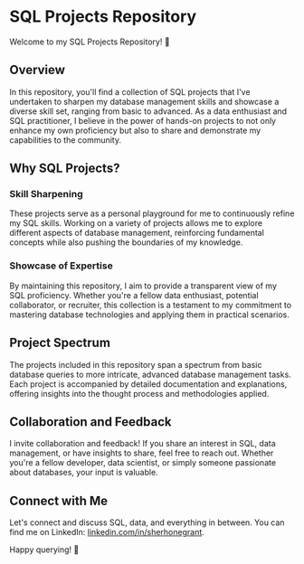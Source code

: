 # SQL Projects Repository

Welcome to my SQL Projects Repository! 👋

## Overview

In this repository, you'll find a collection of SQL projects that I've undertaken to sharpen my database management skills and showcase a diverse skill set, ranging from basic to advanced. As a data enthusiast and SQL practitioner, I believe in the power of hands-on projects to not only enhance my own proficiency but also to share and demonstrate my capabilities to the community.

## Why SQL Projects?

### Skill Sharpening
These projects serve as a personal playground for me to continuously refine my SQL skills. Working on a variety of projects allows me to explore different aspects of database management, reinforcing fundamental concepts while also pushing the boundaries of my knowledge.

### Showcase of Expertise
By maintaining this repository, I aim to provide a transparent view of my SQL proficiency. Whether you're a fellow data enthusiast, potential collaborator, or recruiter, this collection is a testament to my commitment to mastering database technologies and applying them in practical scenarios.

## Project Spectrum

The projects included in this repository span a spectrum from basic database queries to more intricate, advanced database management tasks. Each project is accompanied by detailed documentation and explanations, offering insights into the thought process and methodologies applied.

## Collaboration and Feedback

I invite collaboration and feedback! If you share an interest in SQL, data management, or have insights to share, feel free to reach out. Whether you're a fellow developer, data scientist, or simply someone passionate about databases, your input is valuable.

## Connect with Me

Let's connect and discuss SQL, data, and everything in between. You can find me on LinkedIn: [linkedin.com/in/sherhonegrant](https://www.linkedin.com/in/sherhonegrant).

Happy querying! 🚀


